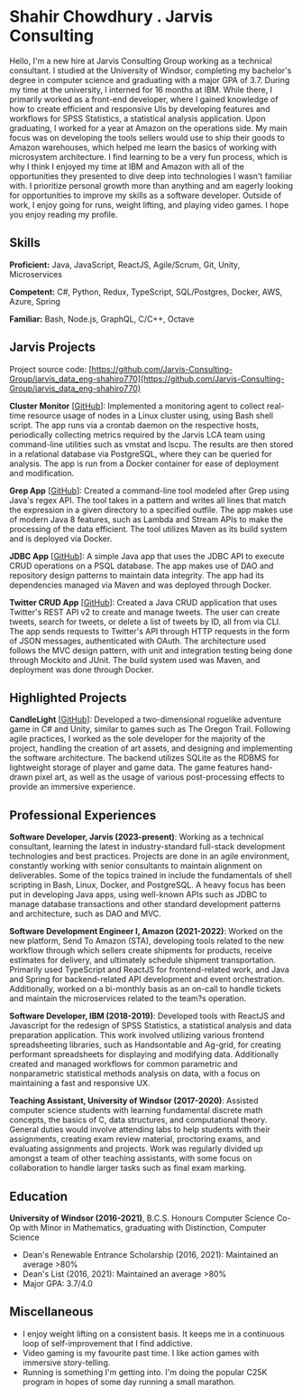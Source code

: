 # Shahir Chowdhury . Jarvis Consulting

Hello, I'm a new hire at Jarvis Consulting Group working as a technical consultant. I studied at the University of Windsor, completing my bachelor's degree in computer science and graduating with a major GPA of 3.7. During my time at the university, I interned for 16 months at IBM. While there, I primarily worked as a front-end developer, where I gained knowledge of how to create efficient and responsive UIs by developing features and workflows for SPSS Statistics, a statistical analysis application. Upon graduating, I worked for a year at Amazon on the operations side.  My main focus was on developing the tools sellers would use to ship their goods to Amazon warehouses, which helped me learn the basics of working with microsystem architecture. I find learning to be a very fun process, which is why I think I enjoyed my time at IBM and Amazon with all of the opportunities they presented to dive deep into technologies I wasn't familiar with. I prioritize personal growth more than anything and am eagerly looking for opportunities to improve my skills as a software developer. Outside of work, I enjoy going for runs, weight lifting, and playing video games. I hope you enjoy reading my profile.

## Skills

**Proficient:** Java, JavaScript, ReactJS, Agile/Scrum, Git, Unity, Microservices

**Competent:** C#, Python, Redux, TypeScript, SQL/Postgres, Docker, AWS, Azure, Spring

**Familiar:** Bash, Node.js, GraphQL, C/C++, Octave

## Jarvis Projects

Project source code: [https://github.com/Jarvis-Consulting-Group/jarvis_data_eng-shahiro770](https://github.com/Jarvis-Consulting-Group/jarvis_data_eng-shahiro770)


**Cluster Monitor** [[GitHub](https://github.com/Jarvis-Consulting-Group/jarvis_data_eng-shahiro770/tree/master/linux_sql)]: Implemented a monitoring agent to collect real-time resource usage of nodes in a Linux cluster using, using Bash shell script. The app runs via a crontab daemon on the respective hosts, periodically collecting metrics required by the Jarvis LCA team using command-line utilities such as vmstat and lscpu. The results are then stored in a relational database via PostgreSQL, where they can be queried for analysis. The app is run from a Docker container for ease of deployment and modification.

**Grep App** [[GitHub](https://github.com/Jarvis-Consulting-Group/jarvis_data_eng-shahiro770/tree/master/core_java/grep)]: Created a command-line tool modeled after Grep using Java's regex API. The tool takes in a pattern and writes all lines that match the expression in a given directory to a specified outfile. The app makes use of modern Java 8 features, such as Lambda and Stream APIs to make the processing of the data efficient. The tool utilizes Maven as its build system and is deployed via Docker.

**JDBC App** [[GitHub](https://github.com/Jarvis-Consulting-Group/jarvis_data_eng-shahiro770/tree/master/core_java/jdbc)]: A simple Java app that uses the JDBC API to execute CRUD operations on a PSQL database. The app makes use of DAO and repository design patterns to maintain data integrity. The app had its dependencies managed via Maven and was deployed through Docker.

**Twitter CRUD App** [[GitHub](https://github.com/Jarvis-Consulting-Group/jarvis_data_eng-shahiro770/tree/master/core_java/twitter)]: Created a Java CRUD application that uses Twitter's REST API v2 to create and manage tweets. The user can create tweets, search for tweets, or delete a list of tweets by ID, all from via CLI. The app sends requests to Twitter's API through HTTP requests in the form of JSON messages, authenticated with OAuth. The architecture used follows the MVC design pattern, with unit and integration testing being done through Mockito and JUnit. The build system used was Maven, and deployment was done through Docker.


## Highlighted Projects
**CandleLight** [[GitHub](https://github.com/shahiro770/CandleLight)]: Developed a two-dimensional roguelike adventure game in C# and Unity, similar to games such as The Oregon Trail. Following agile practices, I worked as the sole developer for the majority of the project, handling the creation of art assets, and designing and implementing the software architecture. The backend utilizes SQLite as the RDBMS for lightweight storage of player and game data. The game features hand-drawn pixel art, as well as the usage of various post-processing effects to provide an immersive experience.


## Professional Experiences

**Software Developer, Jarvis (2023-present)**: Working as a technical consultant, learning the latest in industry-standard full-stack development technologies and best practices. Projects are done in an agile environment, constantly working with senior consultants to maintain alignment on deliverables. Some of the topics trained in include the fundamentals of shell scripting in Bash, Linux, Docker, and PostgreSQL. A heavy focus has been put in developing Java apps, using well-known APIs such as JDBC to manage database transactions and other standard development patterns and architecture, such as DAO and MVC.

**Software Development Engineer I, Amazon (2021-2022)**: Worked on the new platform, Send To Amazon (STA), developing tools related to the new workflow through which sellers create shipments for products, receive estimates for delivery, and ultimately schedule shipment transportation. Primarily used TypeScript and ReactJS for frontend-related work, and Java and Spring for backend-related API development and event orchestration. Additionally, worked on a bi-monthly basis as an on-call to handle tickets and maintain the microservices related to the team?s operation.

**Software Developer, IBM (2018-2019)**: Developed tools with ReactJS and Javascript for the redesign of SPSS Statistics, a statistical analysis and data preparation application. This work involved utilizing various frontend spreadsheeting libraries, such as Handsontable and Ag-grid, for creating performant spreadsheets for displaying and modifying data. Additionally created and managed workflows for common parametric and nonparametric statistical methods analysis on data, with a focus on maintaining a fast and responsive UX.

**Teaching Assistant, University of Windsor (2017-2020)**: Assisted computer science students with learning fundamental discrete math concepts, the basics of C, data structures, and computational theory. General duties would involve attending labs to help students with their assignments, creating exam review material, proctoring exams, and evaluating assignments and projects. Work was regularly divided up amongst a team of other teaching assistants, with some focus on collaboration to handle larger tasks such as final exam marking.


## Education
**University of Windsor (2016-2021)**, B.C.S. Honours Computer Science Co-Op with Minor in Mathematics, graduating with Distinction, Computer Science
- Dean's Renewable Entrance Scholarship (2016, 2021): Maintained an average >80% 
- Dean's List (2016, 2021): Maintained an average >80%
- Major GPA: 3.7/4.0


## Miscellaneous
- I enjoy weight lifting on a consistent basis. It keeps me in a continuous loop of self-improvement that I find addictive.
- Video gaming is my favourite past time. I like action games with immersive story-telling.
- Running is something I'm getting into. I'm doing the popular C25K program in hopes of some day running a small marathon.